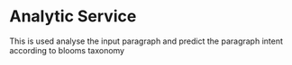 # Analytic Service
This is used analyse the input paragraph and predict the paragraph intent according to blooms taxonomy

